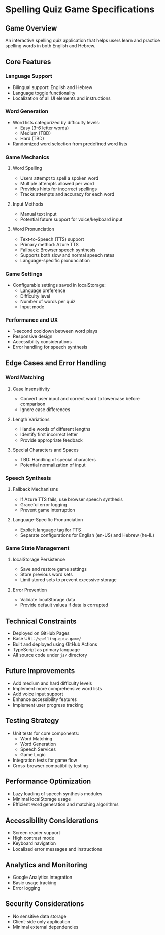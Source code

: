 # Spelling Quiz Game Specifications

## Game Overview
An interactive spelling quiz application that helps users learn and practice spelling words in both English and Hebrew.

## Core Features

### Language Support
- Bilingual support: English and Hebrew
- Language toggle functionality
- Localization of all UI elements and instructions

### Word Generation
- Word lists categorized by difficulty levels:
  - Easy (3-6 letter words)
  - Medium (TBD)
  - Hard (TBD)
- Randomized word selection from predefined word lists

### Game Mechanics
1. Word Spelling
   - Users attempt to spell a spoken word
   - Multiple attempts allowed per word
   - Provides hints for incorrect spellings
   - Tracks attempts and accuracy for each word

2. Input Methods
   - Manual text input
   - Potential future support for voice/keyboard input

3. Word Pronunciation
   - Text-to-Speech (TTS) support
   - Primary method: Azure TTS
   - Fallback: Browser speech synthesis
   - Supports both slow and normal speech rates
   - Language-specific pronunciation

### Game Settings
- Configurable settings saved in localStorage:
  - Language preference
  - Difficulty level
  - Number of words per quiz
  - Input mode

### Performance and UX
- 1-second cooldown between word plays
- Responsive design
- Accessibility considerations
- Error handling for speech synthesis

## Edge Cases and Error Handling

### Word Matching
1. Case Insensitivity
   - Convert user input and correct word to lowercase before comparison
   - Ignore case differences

2. Length Variations
   - Handle words of different lengths
   - Identify first incorrect letter
   - Provide appropriate feedback

3. Special Characters and Spaces
   - TBD: Handling of special characters
   - Potential normalization of input

### Speech Synthesis
1. Fallback Mechanisms
   - If Azure TTS fails, use browser speech synthesis
   - Graceful error logging
   - Prevent game interruption

2. Language-Specific Pronunciation
   - Explicit language tag for TTS
   - Separate configurations for English (en-US) and Hebrew (he-IL)

### Game State Management
1. localStorage Persistence
   - Save and restore game settings
   - Store previous word sets
   - Limit stored sets to prevent excessive storage

2. Error Prevention
   - Validate localStorage data
   - Provide default values if data is corrupted

## Technical Constraints
- Deployed on GitHub Pages
- Base URL: `/spelling-quiz-game/`
- Built and deployed using GitHub Actions
- TypeScript as primary language
- All source code under `js/` directory

## Future Improvements
- Add medium and hard difficulty levels
- Implement more comprehensive word lists
- Add voice input support
- Enhance accessibility features
- Implement user progress tracking

## Testing Strategy
- Unit tests for core components:
  - Word Matching
  - Word Generation
  - Speech Services
  - Game Logic
- Integration tests for game flow
- Cross-browser compatibility testing

## Performance Optimization
- Lazy loading of speech synthesis modules
- Minimal localStorage usage
- Efficient word generation and matching algorithms

## Accessibility Considerations
- Screen reader support
- High contrast mode
- Keyboard navigation
- Localized error messages and instructions

## Analytics and Monitoring
- Google Analytics integration
- Basic usage tracking
- Error logging

## Security Considerations
- No sensitive data storage
- Client-side only application
- Minimal external dependencies
